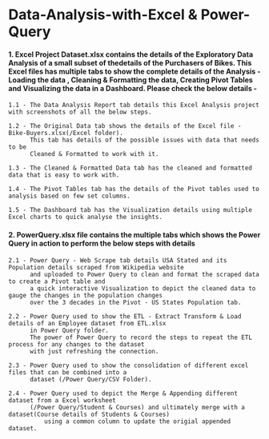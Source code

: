 # Data-Analysis-with-Excel & Power-Query
#### 1. Excel Project Dataset.xlsx contains the details of the Exploratory Data Analysis of a small subset of thedetails of the Purchasers of Bikes. This Excel files has multiple tabs to show the complete details of the Analysis - Loading the data , Cleaning & Formatting the data, Creating Pivot Tables and Visualizing the data in a Dashboard. Please check the below details -

	1.1 - The Data Analysis Report tab details this Excel Analysis project with screenshots of all the below steps.
	
	1.2 - The Original Data tab shows the details of the Excel file - Bike-Buyers.xlsx(/Excel folder). 
 	      This tab has details of the possible issues with data that needs to be 
	      Cleaned & Formatted to work with it.
	
	1.3 - The Cleaned & Formatted Data tab has the cleaned and formatted data that is easy to work with.
	
	1.4 - The Pivot Tables tab has the details of the Pivot tables used to analysis based on few set columns.

	1.5 - The Dashboard tab has the Visualization details using multiple Excel charts to quick analyse the insights.

#### 2. PowerQuery.xlsx file contains the multiple tabs which shows the Power Query in action to perform the below steps with details

	2.1 - Power Query - Web Scrape tab details USA Stated and its Population details scraped from Wikipedia website 
 	      and uploaded to Power Query to clean and format the scraped data to create a Pivot table and 
 	      a quick interactive Visualization to depict the cleaned data to  gauge the changes in the population changes
	      over the 3 decades in the Pivot - US States Population tab.

	2.2 - Power Query used to show the ETL - Extract Transform & Load details of an Employee dataset from ETL.xlsx 
	      in Power Query folder. 
 	      The power of Power Query to record the steps to repeat the ETL process for any changes to the dataset 
	      with just refreshing the connection.

	2.3 - Power Query used to show the consolidation of different excel files that can be combined into a 
 	      dataset (/Power Query/CSV Folder).

	2.4 - Power Query used to depict the Merge & Appending different dataset from a Excel worksheet
 	      (/Power Query/Student & Courses) and ultimately merge with a dataset(Course details of Students & Courses)
              using a common column to update the origial appended dataset.
